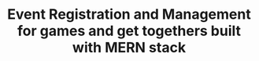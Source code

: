 <h1 align="center">Event Registration and Management for games and get togethers built with MERN stack</h1>
